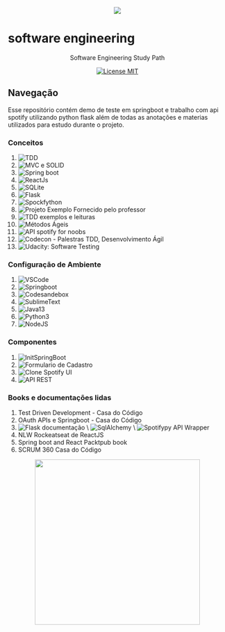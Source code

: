 <p align="center">
  <a href="https://github.com/spacexjedi/software_eng101" target="_blank">
    <img src="https://media.giphy.com/media/CTX0ivSQbI78A/giphy.gif">
  </a>
</p>

# software engineering

<p align="center">Software Engineering Study Path </p>

<p align="center">
  <a href="https://opensource.org/licenses/MIT">
    <img src="https://img.shields.io/badge/License-MIT-blue.svg" alt="License MIT">
  </a>
</p>

## Navegação  

Esse repositório contém demo de teste em springboot e trabalho com api spotify utilizando python flask além de todas as anotações
e materias utilizados para estudo durante o projeto.  

### Conceitos

1. ![TDD](https://www.coursera.org/learn/tdd-desenvolvimento-de-software-guiado-por-testes/home/welcome)  
2. ![MVC e SOLID](https://www.twitch.tv/danielhe4rt)  
3. ![Spring boot](https://www.youtube.com/channel/FreeCodeCamp)  
4. ![ReactJs](https://www.youtube.com/channel/Rocketseat)  
5. ![SQLite](https://www.twitch.tv/LiveDePython)  
6. ![Flask](https://www.twitch.tv/CodeShow)  
7. ![Spockfython](https://github.com/spacexjedi/spockfython)  
8. ![Projeto Exemplo Fornecido pelo professor](https://github.com/spacexjedi/Software-Eng-101)  
9. ![TDD exemplos e leituras](https://github.com/unicodeveloper/awesome-tdd)  
10. ![Métodos Ágeis](https://github.com/lorabv/awesome-agile)  
11. ![API spotify for noobs](https://www.twitch.tv/lehmaria)  
12. ![Codecon - Palestras TDD, Desenvolvimento Ágil](https://codecon.dev/programacao)  
13. ![Udacity: Software Testing](https://www.udacity.com/course/software-testing--cs258)  

### Configuração de Ambiente  

1. ![VSCode](https://code.visualstudio.com)   
2. ![Springboot]()  
3. ![Codesandebox](https://codesandbox.io/dashboard)  
4. ![SublimeText]()   
5. ![Java13]()   
6. ![Python3]()  
7. ![NodeJS]()  


### Componentes

1. ![InitSpringBoot](https://github.com/spacexjedi/Spockfy)  
2. ![Formulario de Cadastro](https://github.com/spacexjedi/spockfyform)  
3. ![Clone Spotify UI](https://github.com/spacexjedi/spotify-clone-ui) 
4. ![API REST](https://github.com/spacexjedi/spotify-rest-api)  


### Books  e documentações lidas  

1. Test Driven Development  - Casa do Código  
2. OAuth APIs e Springboot - Casa do Código  
3. ![Flask documentação](https://flask.palletsprojects.com/en/1.1.x/quickstart/#a-minimal-application) \ ![SqlAlchemy](https://flask-sqlalchemy.palletsprojects.com/en/2.x/) \ ![Spotifypy API Wrapper](https://spotifypy.readthedocs.io/en/latest/)   
4. NLW Rockeatseat de ReactJS   
5. Spring boot and React Packtpub book   
6. SCRUM 360 Casa do Código   


<p align="center">
  <a href="https://github.com/spacexjedi/software_eng101" target="_blank">
    <img src="https://media.giphy.com/media/26u4b45b8KlgAB7iM/giphy.gif" width="380">
  </a>
</p>
